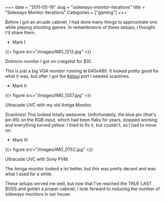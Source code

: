+++
date = "2011-05-16"
slug = "sideways-monitor-iterations"
title = "Sideways Monitor Iterations"
Categories = ["gaming"]
+++

Before I got an arcade cabinet, I had done many things to approximate one while playing shooting games.  In remembrance of these setups, I thought I'd share them.

* Mark I

{{< figure src="/images/IMG_1212.jpg" >}}
  

Dotronix monitor I got on craigslist for $10.
  
This is just a big VGA monitor running at 640x480.  It looked pretty good for what it was, but after I got the [Ketsui](http://en.wikipedia.org/wiki/Ketsui:_Kizuna_Jigoku_Tachi) port I needed scanlines.

* Mark II

{{< figure src="/images/IMG_1357.jpg" >}}

Ultracade UVC with my old Amiga Monitor.
  
Scanlines!  This looked totally awesome.  Unfortunately, the blue pin (that's pin #5) on the RGB input, which had been flaky for years, stopped working and everything turned yellow. I tried to fix it, but couldn't, so I had to move on.

* Mark III

{{< figure src="/images/IMG_0752.jpg" >}}

Ultracade UVC with Sony PVM.
  
The Amiga monitor looked a lot better, but this was pretty decent and was what I used for a while.

These setups served me well, but now that I've reached the TRUE LAST BOSS and gotten a proper cabinet, I look forward to reducing the number of sideways monitors in our house.
